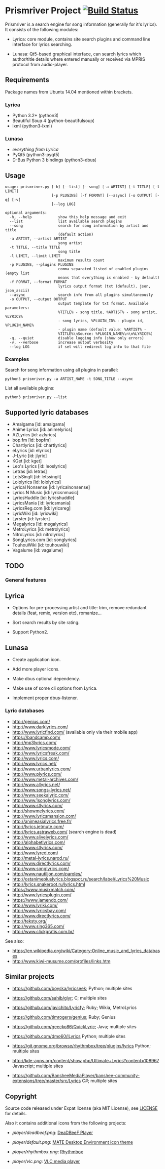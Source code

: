 # Prismriver Project [![Build Status](https://travis-ci.org/anlar/prismriver.svg?branch=master)](https://travis-ci.org/anlar/prismriver)

Prismriver is a search engine for song information (generally for it's lyrics). It consists of the following modules:

* Lyrica: core module, contains site search plugins and command line interface for lyrics searching.

* Lunasa: Qt5-based graphical interface, can search lyrics which author/title details where entered manually or received via MPRIS protocol from audio-player.

## Requirements

Package names from Ubuntu 14.04 mentioned within brackets.

### Lyrica

* Python 3.2+ (python3)
* Beautiful Soup 4 (python-beautifulsoup)
* lxml (python3-lxml)

### Lunasa

* *everything from Lyrica*
* PyQt5 (python3-pyqt5)
* D-Bus Python 3 bindings (python3-dbus)

## Usage

    usage: prismriver.py [-h] [--list] [--song] [-a ARTIST] [-t TITLE] [-l LIMIT]
                         [-p PLUGINS] [-f FORMAT] [--async] [-o OUTPUT] [-q] [-v]
                         [--log LOG]

    optional arguments:
      -h, --help            show this help message and exit
      --list                list available search plugins
      --song                search for song information by artist and title
                            (default action)
      -a ARTIST, --artist ARTIST
                            song artist
      -t TITLE, --title TITLE
                            song title
      -l LIMIT, --limit LIMIT
                            maximum results count
      -p PLUGINS, --plugins PLUGINS
                            comma separated listed of enabled plugins (empty list
                            means that everything is enabled - by default)
      -f FORMAT, --format FORMAT
                            lyrics output format (txt (default), json, json_ascii)
      --async               search info from all plugins simultaneously
      -o OUTPUT, --output OUTPUT
                            output template for txt format. Available parameters:
                            %TITLE% - song title, %ARTIST% - song artist, %LYRICS%
                            - song lyrics, %PLUGIN_ID% - plugin id, %PLUGIN_NAME%
                            - plugin name (default value: %ARTIST% -
                            %TITLE%\nSource: %PLUGIN_NAME%\n\n%LYRICS%)
      -q, --quiet           disable logging info (show only errors)
      -v, --verbose         increase output verbosity
      --log LOG             if set will redirect log info to that file

### Examples

Search for song information using all plugins in parallel:

    python3 prismriver.py -a ARTIST_NAME -t SONG_TITLE --async

List all available plugins:

    python3 prismriver.py --list

## Supported lyric databases

* Amalgama             [id: amalgama]
* Anime Lyrics         [id: animelyrics]
* AZLyrics             [id: azlyrics]
* bop.fm               [id: bopfm]
* Chartlyrics          [id: chartlyrics]
* eLyrics              [id: elyrics]
* J-Lyric              [id: jlyric]
* KGet                 [id: kget]
* Leo's Lyrics         [id: leoslyrics]
* Letras               [id: letras]
* LetsSingIt           [id: letssingit]
* Lololyrics           [id: lololyrics]
* Lyrical Nonsense     [id: lyricalnonsense]
* Lyrics N Music       [id: lyricsnmusic]
* LyricsHuddle         [id: lyricshuddle]
* LyricsMania          [id: lyricsmania]
* LyricsReg.com        [id: lyricsreg]
* LyricWiki            [id: lyricwiki]
* Lyrster              [id: lyrster]
* Megalyrics           [id: megalyrics]
* MetroLyrics          [id: metrolyrics]
* NitroLyrics          [id: nitrolyrics]
* SongLyrics.com       [id: songlyrics]
* TouhouWiki           [id: touhouwiki]
* Vagalume             [id: vagalume]


## TODO

### General features

## Lyrica

* Options for pre-processing artist and title: trim, remove redundant details (feat, remix, version etc), romanize...

* Sort search results by site rating.

* Support Python2.

## Lunasa

* Create application icon.

* Add more player icons.

* Make dbus optional dependency.

* Make use of some cli options from Lyrica.

* Implement proper dbus-listener.


### Lyric databases

* http://genius.com/
* http://www.darklyrics.com/
* http://www.lyricfind.com/ (available only via their mobile app)
* https://bandcamp.com/
* http://mp3lyrics.com/
* http://www.lyricsmode.com/
* http://www.lyricsfreak.com/
* http://www.lyrics.com/
* http://www.lyrics.net/
* http://www.urbanlyrics.com/
* http://www.plyrics.com/
* http://www.metal-archives.com/
* http://www.allyrics.net/
* http://www.songs-lyrics.net/
* http://www.seekalyric.com/
* http://www.1songlyrics.com/
* http://www.stlyrics.com/
* http://showmelyrics.com/
* http://www.lyricsmansion.com/
* http://animeasialyrics.free.fr/
* http://lyrics.jetmute.com/
* http://lyrics.astraweb.com/ (search engine is dead)
* http://www.alivelyrics.com/
* http://alphabetlyrics.com/
* http://www.stlyrics.com/
* http://www.lyred.com/
* http://metal-lyrics.narod.ru/
* http://www.directlyrics.com/
* http://www.songlyrics.com/
* http://www.nautiljon.com/paroles/
* http://ostanimepluslyrics.blogspot.ru/search/label/Lyrics%20Music
* http://lyrics.snakeroot.ru/lyrics.html
* https://www.musixmatch.com/
* http://www.lyricsplugin.com/
* https://www.jamendo.com/
* http://www.lyriki.com/
* http://www.lyricsbay.com/
* http://www.directlyrics.com/
* http://teksty.org/
* http://www.sing365.com/
* http://www.clickgratis.com.br/

See also:

* https://en.wikipedia.org/wiki/Category:Online_music_and_lyrics_databases
* http://www.kiwi-musume.com/profiles/links.htm

## Similar projects

* https://github.com/boyska/lyricseek;
Python;
multiple sites

* https://github.com/sahib/glyr;
C;
multiple sites

* https://github.com/javichito/Lyricfy;
Ruby;
Wikia, MetroLyrics

* https://github.com/timrogers/genius;
Ruby;
Genius

* https://github.com/geecko86/QuickLyric;
Java;
multiple sites

* https://github.com/dmo60/lLyrics
Python;
multiple sites

* https://git.gnome.org/browse/rhythmbox/tree/plugins/lyrics
Python;
multiple sites

* http://kde-apps.org/content/show.php/Ultimate+Lyrics?content=108967
Javascript;
multiple sites

* https://github.com/BansheeMediaPlayer/banshee-community-extensions/tree/master/src/Lyrics
C#;
multiple sites

## Copyright

Source code released under Expat license (aka MIT License), see [LICENSE](LICENSE) for details.

Also it contains additional icons from the following projects:

* *player/deadbeef.png*: [DeaDBeeF Player](https://github.com/Alexey-Yakovenko/deadbeef/blob/master/icons/256x256/deadbeef.png)

* *player/default.png*: [MATE Desktop Environment icon theme](https://github.com/mate-desktop/mate-icon-theme/blob/master/mate/256x256/mimetypes/audio-x-generic.png)

* *player/rhythmbox.png*: [Rhythmbox](https://git.gnome.org/browse/rhythmbox/plain/data/icons/hicolor/256x256/apps/rhythmbox.png)

* *player/vlc.png*: [VLC media player](https://github.com/videolan/vlc/blob/master/share/icons/256x256/vlc.png)